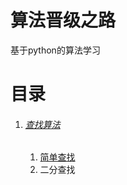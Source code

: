 # 算法晋级之路

基于python的算法学习

# 目录

1. ###### [查找算法](./查找算法/查找算法.md)

   1. [简单查找](./查找算法/查找算法.md#简单查找)
   2. 二分查找

